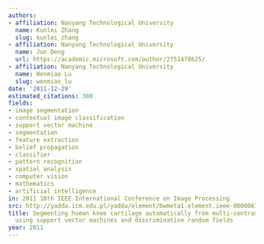 ```yaml
---
authors:
- affiliation: Nanyang Technological University
  name: Kunlei Zhang
  slug: kunlei_zhang
- affiliation: Nanyang Technological University
  name: Jun Deng
  url: https://academic.microsoft.com/author/2751478625/
- affiliation: Nanyang Technological University
  name: Wenmiao Lu
  slug: wenmiao_lu
date: '2011-12-29'
estimated_citations: 380
fields:
- image segmentation
- contextual image classification
- support vector machine
- segmentation
- feature extraction
- belief propagation
- classifier
- pattern recognition
- spatial analysis
- computer vision
- mathematics
- artificial intelligence
in: 2011 18th IEEE International Conference on Image Processing
src: http://yadda.icm.edu.pl/yadda/element/bwmeta1.element.ieee-000006116655
title: Segmenting human knee cartilage automatically from multi-contrast MR images
  using support vector machines and discriminative random fields
year: 2011
---
```


